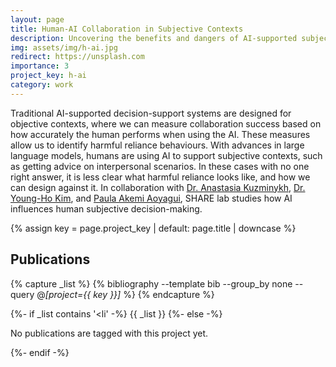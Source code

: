 ```yaml
---
layout: page
title: Human-AI Collaboration in Subjective Contexts
description: Uncovering the benefits and dangers of AI-supported subjective decision-making
img: assets/img/h-ai.jpg
redirect: https://unsplash.com
importance: 3
project_key: h-ai
category: work
---
```


Traditional AI-supported decision-support systems are designed for objective contexts, where we can measure collaboration success based on how accurately the human performs when using the AI. These measures allow us to identify harmful reliance behaviours. With advances in large language models, humans are using AI to support subjective contexts, such as getting advice on interpersonal scenarios. In these cases with no one right answer, it is less clear what harmful reliance looks like, and how we can design against it. In collaboration with [Dr. Anastasia Kuzminykh](https://www.anastasia-kuzminykh.com/), [Dr. Young-Ho Kim](https://younghokim.net/), and [Paula Akemi Aoyagui](https://www.linkedin.com/in/paula-akemi/?locale=en_US), SHARE lab studies how AI influences human subjective decision-making.  

{% assign key = page.project_key | default: page.title | downcase %}

## Publications
{% capture _list %}
  {% bibliography --template bib --group_by none --query @*[project={{ key }}]* %}
{% endcapture %}

{%- if _list contains '<li' -%}
  {{ _list }}
{%- else -%}
  <p>No publications are tagged with this project yet.</p>
{%- endif -%}
